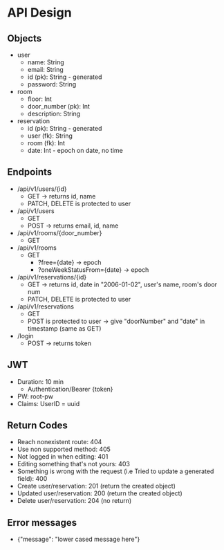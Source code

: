 # API Design

## Objects

- user
  - name: String
  - email: String
  - id (pk): String - generated
  - password: String
- room
  - floor: Int
  - door_number (pk): Int
  - description: String
- reservation
  - id (pk): String - generated
  - user (fk): String
  - room (fk): Int
  - date: Int - epoch on date, no time

## Endpoints

- /api/v1/users/{id}
  - GET -> returns id, name
  - PATCH, DELETE is protected to user
- /api/v1/users
  - GET
  - POST -> returns email, id, name
- /api/v1/rooms/{door_number}
  - GET
- /api/v1/rooms
  - GET
    - ?free={date} -> epoch
    - ?oneWeekStatusFrom={date} -> epoch
- /api/v1/reservations/{id}
  - GET -> returns id, date in "2006-01-02", user's name, room's door num
  - PATCH, DELETE is protected to user
- /api/v1/reservations
  - GET
  - POST is protected to user -> give "doorNumber" and "date" in timestamp (same as GET)
- /login
  - POST -> returns token

## JWT

- Duration: 10 min
  - Authentication/Bearer {token}
- PW: root-pw
- Claims: UserID = uuid

## Return Codes

- Reach nonexistent route: 404
- Use non supported method: 405
- Not logged in when editing: 401
- Editing something that's not yours: 403
- Something is wrong with the request (i.e Tried to update a generated field): 400
- Create user/reservation: 201 (return the created object)
- Updated user/reservation: 200 (return the created object)
- Delete user/reservation: 204 (no return)

## Error messages

- {"message": "lower cased message here"}
